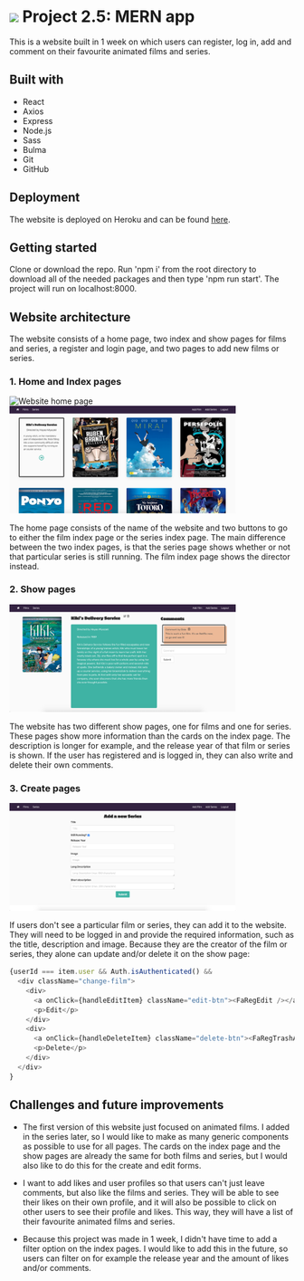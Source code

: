 # ![](https://ga-dash.s3.amazonaws.com/production/assets/logo-9f88ae6c9c3871690e33280fcf557f33.png) Project 2.5: MERN app

This is a website built in 1 week on which users can register, log in, add and comment on their favourite animated films and series. 

## Built with
* React
* Axios
* Express
* Node.js
* Sass
* Bulma
* Git
* GitHub

## Deployment
The website is deployed on Heroku and can be found [here](https://animated-api.herokuapp.com/).

## Getting started
Clone or download the repo. Run 'npm i' from the root directory to download all of the needed packages and then type 'npm run start'. The project will run on localhost:8000.

## Website architecture
The website consists of a home page, two index and show pages for films and series, a register and login page, and two pages to add new films or series. 

### 1. Home and Index pages

<img src="src/assets/animated-home.png" alt="Website home page" width="400"/><img src="src/assets/index-page.png" alt="Website index page" width="400"/>

The home page consists of the name of the website and two buttons to go to either the film index page or the series index page. The main difference between the two index pages, is that the series page shows whether or not that particular series is still running. The film index page shows the director instead.

### 2. Show pages

<img src="src/assets/show-film.png" alt="Website show page" width="400"/>

The website has two different show pages, one for films and one for series. These pages show more information than the cards on the index page. The description is longer for example, and the release year of that film or series is shown. If the user has registered and is logged in, they can also write and delete their own comments.

### 3. Create pages

<img src="src/assets/create-page.png" alt="Website create page" width="400"/>

If users don't see a particular film or series, they can add it to the website. They will need to be logged in and provide the required information, such as the title, description and image. Because they are the creator of the film or series, they alone can update and/or delete it on the show page:

``` javascript
{userId === item.user && Auth.isAuthenticated() &&
  <div className="change-film">
    <div>
      <a onClick={handleEditItem} className="edit-btn"><FaRegEdit /></a>
      <p>Edit</p>
    </div>
    <div>
      <a onClick={handleDeleteItem} className="delete-btn"><FaRegTrashAlt /></a>
      <p>Delete</p>
    </div>
  </div>
}
```

## Challenges and future improvements
* The first version of this website just focused on animated films. I added in the series later, so I would like to make as many generic components as possible to use for all pages. The cards on the index page and the show pages are already the same for both films and series, but I would also like to do this for the create and edit forms.

* I want to add likes and user profiles so that users can't just leave comments, but also like the films and series. They will be able to see their likes on their own profile, and it will also be possible to click on other users to see their profile and likes. This way, they will have a list of their favourite animated films and series. 

* Because this project was made in 1 week, I didn't have time to add a filter option on the index pages. I would like to add this in the future, so users can filter on for example the release year and the amount of likes and/or comments.